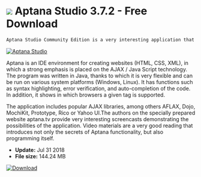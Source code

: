 # ![](https://cdn.softexe.net/static/icon/win.gif) Aptana Studio 3.7.2 - Free Download

```sh
Aptana Studio Community Edition is a very interesting application that is a free alternative to commercial packages dedicated mainly to developers ... but not only.
```
[![Aptana Studio](https://gallery.dpcdn.pl/imgc/Tools/2230/g_-_420x350_1.5_-_x20110314150208_00.jpg)](https://softexe.net/win/development-it/web-applications/aptana-studio:aagc.html)

Aptana is an IDE environment for creating websites (HTML, CSS, XML), in which a strong emphasis is placed on the AJAX / Java Script technology. The program was written in Java, thanks to which it is very flexible and can be run on various system platforms (Windows, Linux). It has functions such as syntax highlighting, error verification, and auto-completion of the code. In addition, it shows in which browsers a given tag is supported.
 
 The application includes popular AJAX libraries, among others AFLAX, Dojo, MochiKit, Prototype, Rico or Yahoo UI.The authors on the specially prepared website aptana.tv provide very interesting screencasts demonstrating the possibilities of the application. Video materials are a very good reading that introduces not only the secrets of Aptana functionality, but also programming itself.


- **Update:** Jul 31 2018
- **File size:** 144.24 MB

[![Download](https://cdn.softexe.net/static/img/download.png)](https://softexe.net/win/development-it/web-applications/aptana-studio:aagc.html)

